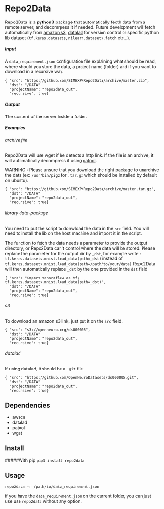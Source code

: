 # Repo2Data
Repo2Data is a **python3** package that automatically fecth data from a remote server, and decomrpess it if needed. Future development will fetch automatically 
 from [amazon s3](https://docs.aws.amazon.com/AmazonS3/latest/dev/Welcome.html), [datalad](https://www.datalad.org/) for version control or specific python lib dataset (`tf.keras.datasets`, `nilearn.datasets.fetch` etc...).
 
##### Input
 
A `data_requirement.json` configuration file explaining what should be read, where should you store the data, a project name (folder) and if you want to download in a recursive way.

```
{ "src": "https://github.com/SIMEXP/Repo2Data/archive/master.zip",
  "dst": "/DATA",
  "projectName": "repo2data_out",
  "recursive": true}
```

##### Output

The content of the server inside a folder.

##### Examples

###### archive file

Repo2Data will use wget if he detects a http link.
If the file is an archive, it will automatically decompress it using [patool](https://github.com/wummel/patool).

WARNING : Please unsure that you download the right package to unarchive the data (ex: `/usr/bin/pigz` for `.tar.gz` which should be installed by default on ubuntu).

```
{ "src": "https://github.com/SIMEXP/Repo2Data/archive/master.tar.gz",
  "dst": "/DATA",
  "projectName": "repo2data_out",
  "recursive": true}
```

###### library data-package

You need to put the script to donwload the data in the `src` field. You will need to install the lib on the host machine and import it in the script.

The function to fetch the data needs a parameter to provide the output directory, or Repo2Data can't control where the data will be stored. Please replace the parameter for the output dir by `_dst`, for example write :
`tf.keras.datasets.mnist.load_data(path=_dst)` instead of `tf.keras.datasets.mnist.load_data(path=/path/to/your/data)`
Repo2Data will then automatically replace `_dst` by the one provided in the `dst` field

```
{ "src": "import tensroflow as tf; tf.keras.datasets.mnist.load_data(path=_dst)",
  "dst": "/DATA",
  "projectName": "repo2data_out",
  "recursive": true}
```

###### s3

To download an amazon s3 link, just put it on the `src` field.

```
{ "src": "s3://openneuro.org/ds000005",
  "dst": "/DATA",
  "projectName": "repo2data_out",
  "recursive": true}
```


###### datalad

If using datalad, it should be a `.git` file.

```
{ "src": "https://github.com/OpenNeuroDatasets/ds000005.git",
  "dst": "/DATA",
  "projectName": "repo2data_out",
  "recursive": true}
```

## Dependencies
  
* awscli  
* datalad
* patool
* wget

## Install

#####With pip
`pip3 install repo2data`

## Usage

```
repo2data -r /path/to/data_requirement.json
```

if you have the `data_requirement.json` on the current folder, you can just use use `repo2data` without any option.
